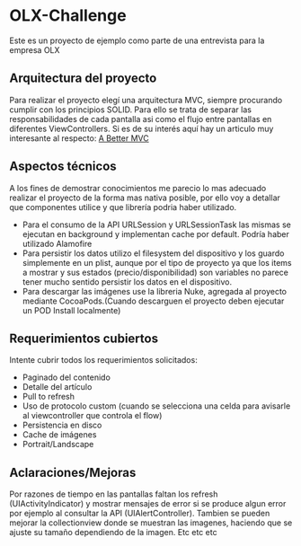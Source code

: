 # OLX-Challenge
Este es un proyecto de ejemplo como parte de una entrevista para la empresa OLX
## Arquitectura del proyecto
Para realizar el proyecto elegí una arquitectura MVC, siempre procurando cumplir con los principios SOLID. Para ello se trata de separar
las responsabilidades de cada pantalla asi como el flujo entre pantallas en diferentes ViewControllers.
Si es de su interés aquí hay un articulo muy interesante al respecto: [A Better MVC](https://davedelong.com/blog/2017/11/06/a-better-mvc-part-1-the-problems/)
## Aspectos técnicos
A los fines de demostrar conocimientos me parecio lo mas adecuado realizar el proyecto de la forma mas nativa posible, por ello voy a
detallar que componentes utilice y que librería podria haber utilizado.
- Para el consumo de la API URLSession y URLSessionTask las mismas se ejecutan en background y implementan cache por default. Podría haber utilizado Alamofire
- Para persistir los datos utilizo el filesystem del dispositivo y los guardo simplemente en un plist, aunque por el tipo de proyecto ya que los items a mostrar
y sus estados (precio/disponibilidad) son variables no parece tener mucho sentido persistir los datos en el dispositivo.
- Para descargar las imágenes use la libreria Nuke, agregada al proyecto mediante CocoaPods.(Cuando descarguen el proyecto deben ejecutar un POD Install localmente)
## Requerimientos cubiertos
Intente cubrir todos los requerimientos solicitados:
- Paginado del contenido
- Detalle del artículo
- Pull to refresh
- Uso de protocolo custom (cuando se selecciona una celda para avisarle al viewcontroller que controla el flow)
- Persistencia en disco
- Cache de imágenes
- Portrait/Landscape
## Aclaraciones/Mejoras
Por razones de tiempo en las pantallas faltan los refresh (UIActivityIndicator) y mostrar mensajes de error si se produce
algun error por ejemplo al consultar la API (UIAlertController).
Tambien se pueden mejorar la collectionview donde se muestran las imagenes, haciendo que se ajuste su tamaño dependiendo de la imagen.
Etc etc etc
